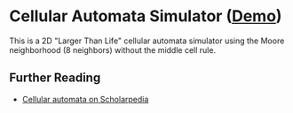 # Cellular Automata Simulator ([Demo](https://oneill.sh/apps/ca))

This is a 2D "Larger Than Life" cellular automata simulator using the Moore
neighborhood (8 neighbors) without the middle cell rule.

## Further Reading

* [Cellular automata on Scholarpedia](http://www.scholarpedia.org/article/Cellular_automata)
